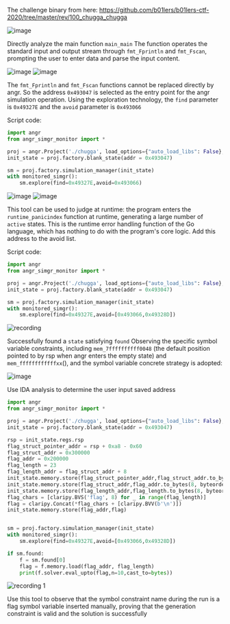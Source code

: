 The challenge binary from here:
https://github.com/b01lers/b01lers-ctf-2020/tree/master/rev/100_chugga_chugga

![image](https://github.com/user-attachments/assets/48c2bab3-92fa-4860-80e7-77ad25e4a718)

Directly analyze the main function `main_main`
The function operates the standard input and output stream through `fmt_Fprintln` and `fmt_Fscan`, prompting the user to enter data and parse the input content.

![image](https://github.com/user-attachments/assets/1cc711bd-7af1-4427-8e5a-f77d2c4823a2)
![image](https://github.com/user-attachments/assets/b7b68c0e-33a2-486c-871a-6d51d52d06e4)

The `fmt_Fprintln` and `fmt_Fscan` functions cannot be replaced directly by angr.
So the address `0x493047` is selected as the entry point for the angr simulation operation. 
Using the exploration technology, the `find` parameter is `0x49327E` and the `avoid` parameter is `0x493066`

Script code:
```python
import angr
from angr_simgr_monitor import *

proj = angr.Project('./chugga', load_options={"auto_load_libs": False}, main_opts={'base_addr': 0x400000})
init_state = proj.factory.blank_state(addr = 0x493047)

sm = proj.factory.simulation_manager(init_state)
with monitored_simgr(): 
    sm.explore(find=0x49327E,avoid=0x493066)
```
![image](https://github.com/user-attachments/assets/2299fc7c-39b9-410d-914e-e1e912066934)
![image](https://github.com/user-attachments/assets/071a6061-ae01-4d36-9b23-56675318d198)

This tool can be used to judge at runtime: the program enters the `runtime_panicindex` function at runtime, generating a large number of `active` states. 
This is the runtime error handling function of the Go language, which has nothing to do with the program's core logic. Add this address to the avoid list.



Script code:
```python
import angr
from angr_simgr_monitor import *

proj = angr.Project('./chugga', load_options={"auto_load_libs": False}, main_opts={'base_addr': 0x400000})
init_state = proj.factory.blank_state(addr = 0x493047)

sm = proj.factory.simulation_manager(init_state)
with monitored_simgr(): 
    sm.explore(find=0x49327E,avoid=[0x493066,0x49328D])
```
![recording](https://github.com/user-attachments/assets/9530ca4e-1e41-4f4e-976b-3bb76897bbca)


Successfully found a `state` satisfying `found`
Observing the specific symbol variable constraints, including `mem_7ffffffffff0048` (the default position pointed to by rsp when angr enters the empty state) 
and `mem_ffffffffffffxx`(), and the symbol variable concrete strategy is adopted:

![image](https://github.com/user-attachments/assets/488d7f23-c547-439c-8189-3b7610164b4a)

Use IDA analysis to determine the user input saved address
```python
import angr
from angr_simgr_monitor import *

proj = angr.Project('./chugga', load_options={"auto_load_libs": False}, main_opts={'base_addr': 0x400000})
init_state = proj.factory.blank_state(addr = 0x493047)

rsp = init_state.regs.rsp
flag_struct_pointer_addr = rsp + 0xa8 - 0x60
flag_struct_addr = 0x300000
flag_addr = 0x200000
flag_length = 23
flag_length_addr = flag_struct_addr + 8
init_state.memory.store(flag_struct_pointer_addr,flag_struct_addr.to_bytes(8, byteorder='little'))
init_state.memory.store(flag_struct_addr,flag_addr.to_bytes(8, byteorder='little'))
init_state.memory.store(flag_length_addr,flag_length.to_bytes(8, byteorder='little'))
flag_chars = [claripy.BVS('flag', 8) for _ in range(flag_length)]
flag = claripy.Concat(*flag_chars + [claripy.BVV(b'\n')])
init_state.memory.store(flag_addr,flag)


sm = proj.factory.simulation_manager(init_state)
with monitored_simgr(): 
    sm.explore(find=0x49327E,avoid=[0x493066,0x49328D])

if sm.found:
    f = sm.found[0]
    flag = f.memory.load(flag_addr, flag_length)
    print(f.solver.eval_upto(flag,n=10,cast_to=bytes))
```

![recording 1](https://github.com/user-attachments/assets/d6e24208-8339-46dd-9b82-bf8cab3a870d)

Use this tool to observe that the symbol constraint name during the run is a flag symbol variable inserted manually, proving that the generation constraint is valid and the solution is successfully














